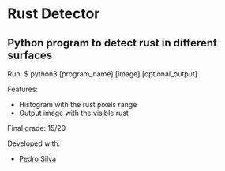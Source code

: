 # Rust Detector

## Python program to detect rust in different surfaces

Run: $ python3 [program_name] [image] [optional_output]

Features:
- Histogram with the rust pixels range
- Output image with the visible rust

Final grade: 15/20

Developed with:

- [Pedro Silva](https://github.com/pedromsilva99)
